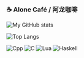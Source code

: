 ### ☕ Alone Café / 阿龙咖啡

![My GitHub stats](https://github-readme-stats.vercel.app/api?username=AloneCafe&show_icons=true&count_private=true&include_all_commits=true&theme=buefy&locale=cn&bg_color=0,ADD8E6,FFC0CB,FFF,FFC0CB,ADD8E6)

![Top Langs](https://github-readme-stats.vercel.app/api/top-langs/?username=AloneCafe&layout=compact&theme=buefy&hide=HTML,M4&locale=cn&bg_color=0,ADD8E6,FFC0CB,FFF,FFC0CB,ADD8E6)

![Cpp](https://img.shields.io/badge/-C%2B%2B-777bb3?style=flat-square&logo=C%2B%2B&labelColor=777bb3&logoColor=fff)
![C](https://img.shields.io/badge/-C-e5cd0c?style=flat-square&logo=C&labelColor=f7df1e&logoColor=000)
![Lua](https://img.shields.io/badge/-Lua-888?style=flat-square&logo=Lua)
![Haskell](https://img.shields.io/badge/-Haskell-FA7343?style=flat-square&logo=Haskell&labelColor=FA7343&logoColor=fff)

<!--
**AloneCafe/AloneCafe** is a ✨ _special_ ✨ repository because its `README.md` (this file) appears on your GitHub profile.

Here are some ideas to get you started:

- 🔭 I’m currently working on ...
- 🌱 I’m currently learning ...
- 👯 I’m looking to collaborate on ...
- 🤔 I’m looking for help with ...
- 💬 Ask me about ...
- 📫 How to reach me: ...
- 😄 Pronouns: ...
- ⚡ Fun fact: ...
-->
